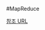 #MapReduce

[참조 URL](http://geference.blogspot.kr/2012/10/amazon-web-service-elastic-map-reduce.html)

